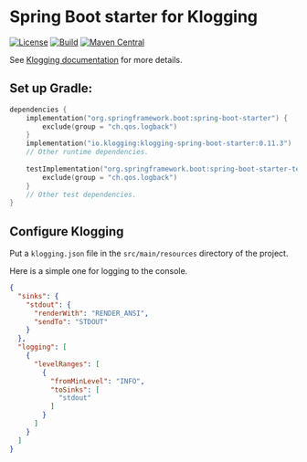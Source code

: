 # Spring Boot starter for Klogging

[![License](https://img.shields.io/badge/License-Apache%202.0-blue.svg)](https://opensource.org/licenses/Apache-2.0)
[![Build](https://github.com/klogging/klogging/actions/workflows/build-spring-boot-starter.yml/badge.svg)](https://github.com/klogging/klogging/actions/workflows/build-spring-boot-starter.yml)
[![Maven Central](https://img.shields.io/maven-central/v/io.klogging/klogging-spring-boot-starter.svg?label=maven%20central)](https://central.sonatype.com/search?smo=true&q=io.klogging%3Aklogging-spring-boot-starter)

See [Klogging documentation](https://klogging.io/docs/java/spring-boot) for more details.

## Set up Gradle:

```kotlin
dependencies {
    implementation("org.springframework.boot:spring-boot-starter") {
        exclude(group = "ch.qos.logback")
    }
    implementation("io.klogging:klogging-spring-boot-starter:0.11.3")
    // Other runtime dependencies.
    
    testImplementation("org.springframework.boot:spring-boot-starter-test") {
        exclude(group = "ch.qos.logback")
    }
    // Other test dependencies.
}
```

## Configure Klogging

Put a `klogging.json` file in the `src/main/resources` directory of the project.

Here is a simple one for logging to the console.

```json
{
  "sinks": {
    "stdout": {
      "renderWith": "RENDER_ANSI",
      "sendTo": "STDOUT"
    }
  },
  "logging": [
    {
      "levelRanges": [
        {
          "fromMinLevel": "INFO",
          "toSinks": [
            "stdout"
          ]
        }
      ]
    }
  ]
}
```
